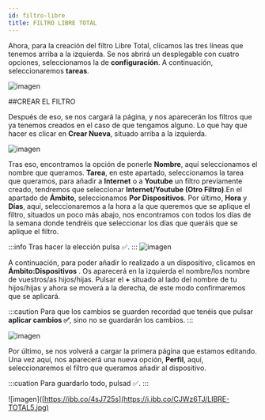 ```yaml
---
id: filtro-libre
title: FILTRO LIBRE TOTAL
---
```


Ahora, para la creación del filtro Libre Total, clicamos las tres líneas que tenemos arriba a la izquierda. Se nos abrirá un desplegable con cuatro opciones, seleccionamos la de **configuración**.  A continuación, seleccionaremos **tareas**.

![imagen](https://i.ibb.co/3zpKKkY/LIBRE-TOTAl1.jpg)

##CREAR EL FILTRO

Después de eso, se nos cargará la página, y nos aparecerán los filtros que ya tenemos creados en el caso de que tengamos alguno. Lo que hay que hacer es clicar en **Crear Nueva**, situado arriba a la izquierda.

![imagen](https://i.ibb.co/nzSj42X/LIBRE-TOTAL2.jpg)

Tras eso, encontramos la opción de ponerle **Nombre**, aquí seleccionamos el nombre que queramos. **Tarea**, en este apartado, seleccionamos la tarea que queramos, para añadir a **Internet** o a **Youtube** un filtro previamente creado, tendremos que seleccionar **Internet/Youtube (Otro Filtro)**.En el apartado de **Ámbito**, seleccionamos **Por Dispositivos**. Por último, **Hora** y **Días**, aquí, seleccionaremos a la hora a la que queremos que se aplique el filtro, situados un poco más abajo, nos encontramos con todos los días de la semana donde tendréis que seleccionar los días que queráis que se aplique el filtro.

:::info
Tras hacer la elección pulsa ✅.
:::
![imagen](https://i.ibb.co/yV4BMTr/LIBRE-TOTAl3.jpg)

A continuación, para poder añadir lo realizado a un dispositivo, clicamos en **Ámbito:Dispositivos** . Os aparecerá en la izquierda el nombre/los nombre de vuestros/as hijos/hijas. Pulsar el **+** situado al lado del nombre de tu hijos/hijas y ahora se moverá a la derecha, de este modo confirmaremos que se aplicará.

:::caution
Para que los cambios se guarden recordad que tenéis que pulsar **aplicar cambios ✅**, sino no se guardarán los cambios.
:::

![imagen](https://i.ibb.co/b6vYQ8q/LIBRE-TOTAL4.jpg)

Por último, se nos volverá a cargar la primera página que estamos editando. Una vez aquí, nos aparecerá una nueva opción, **Perfil**, aquí, seleccionaremos el filtro que queramos añadir al dispositivo.

:::cuation
Para guardarlo todo, pulsad ✅.
:::

![imagen]([https://ibb.co/4sJ725s](https://i.ibb.co/CJWz6TJ/LIBRE-TOTAL5.jpg)









